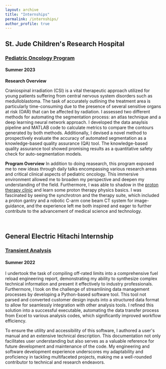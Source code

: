 ```yaml
---
layout: archive
title: "Internships"
permalink: /internships/
author_profile: true
---
```


## St. Jude Children's Research Hospital
### [Pediatric Oncology Program](https://www.stjude.org/education-training/predoctoral-training/internships/pediatric-oncology-education-poe-program.html)
#### Summer 2023

**Research Overview**

Craniospinal irradiation (CSI) is a vital therapeutic approach utilized for young patients suffering from central nervous system disorders such as medulloblastoma. The task of accurately outlining the treatment area is particularly time-consuming due to the presence of several sensitive organs at risk (OAR) that can be affected by radiation. I assessed two different methods for automating the segmentation process: an atlas technique and a deep learning neural network approach. I developed the data anaylsis pipeline and MATLAB code to calculate metrics to compare the contours generated by both methods. Additionally, I devised a novel method to prospectively evaluate the accuracy of automated segmentation as a knowledge-based quality assurance (QA) tool. The knowledge-based quality assurance tool showed promising results as a quantitative safety check for auto-segmentation models.

**Program Overview**
In addition to doing reasearch, this program exposed me to new ideas through daily talks encompassing various research areas and critical clinical aspects of pediatric oncology. This immersive environment allowed me to broaden my perspective and deepen my understanding of the field. Furthermore, I was able to shadow in the [proton therapy clinic](https://www.stjude.org/treatment/services/radiation-oncology/proton-therapy.html) and learn some proton therapy physics basics. I was fascinated by seeing the synchrotron and the therapy suite, which included a proton gantry and a robotic C-arm cone beam CT system for image-guidance, and the experience left me both inspired and eager to further contribute to the advancement of medical science and technology.

<br>

## General Electric Hitachi Internship
### [Transient Analysis](https://nuclear.gepower.com)
#### Summer 2022

I undertook the task of compiling off-rated limits into a comprehensive fuel reload engineering report, demonstrating my ability to synthesize complex technical information and present it effectively to industry professionals. Furthermore, I took on the challenge of streamlining data management processes by developing a Python-based software tool. This tool not parsed and converted customer design inputs into a structured data format to allow for seamlessly integration with other analysis tools. I refined this solution into a successful executable, automating the data transfer process from Excel to various analysis codes, which significantly improved workflow efficiency. 

To ensure the utility and accessibility of this software, I authored a user's manual and an extensive technical description. This documentation not only facilitates user understanding but also serves as a valuable reference for future development and maintenance of the code. My engineering and software development experience underscores my adaptability and proficiency in tackling multifaceted projects, making me a well-rounded contributor to technical and research endeavors.